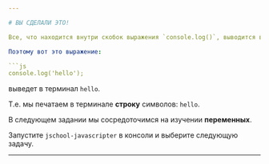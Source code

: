 ```yaml
---

# ВЫ СДЕЛАЛИ ЭТО!

Все, что находится внутри скобок выражения `console.log()`, выводится в терминал.

Поэтому вот это выражение:

```js
console.log('hello');
```

выведет в терминал `hello`.

Т.е. мы печатаем в терминале **строку** символов: `hello`.

В следующем задании мы сосредоточимся на изучении **переменных**.

Запустите `jschool-javascripter` в консоли и выберите следующую задачу.

---
```

